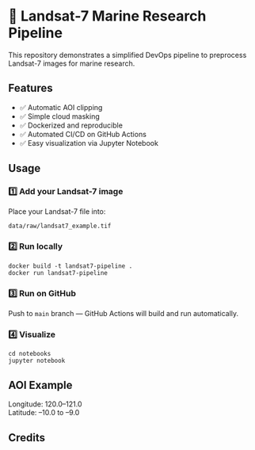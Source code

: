 # 🌊 Landsat-7 Marine Research Pipeline

This repository demonstrates a simplified DevOps pipeline to preprocess Landsat-7 images for marine research.

## Features

- ✅ Automatic AOI clipping
- ✅ Simple cloud masking
- ✅ Dockerized and reproducible
- ✅ Automated CI/CD on GitHub Actions
- ✅ Easy visualization via Jupyter Notebook

## Usage

### 1️⃣ Add your Landsat-7 image

Place your Landsat-7 file into:

```
data/raw/landsat7_example.tif
```

### 2️⃣ Run locally

```
docker build -t landsat7-pipeline .
docker run landsat7-pipeline
```

### 3️⃣ Run on GitHub

Push to `main` branch — GitHub Actions will build and run automatically.

### 4️⃣ Visualize

```
cd notebooks
jupyter notebook
```

## AOI Example

Longitude: 120.0–121.0  
Latitude: –10.0 to –9.0

## Credits

